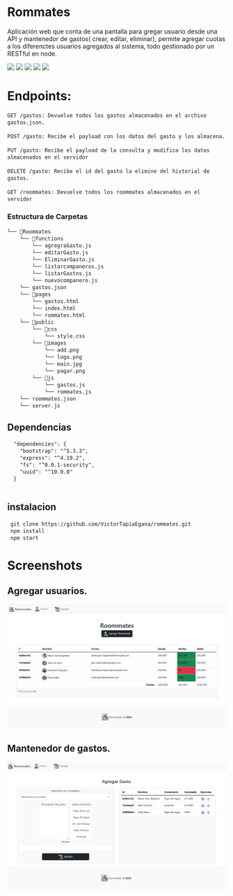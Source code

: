 
# Rommates

 Aplicación web que conta de una pantalla para gregar usuario desde una API  y mantenedor  de gastos( crear, editar, eliminar), permite agregar cuotas a los diferenctes usuarios agregados al sistema, todo gestionado por un  RESTful en node. 



![](https://img.shields.io/badge/Node.js-5FA04E.svg?style=for-the-badge&logo=nodedotjs&logoColor=white) ![](https://img.shields.io/badge/Express-000000.svg?style=for-the-badge&logo=Express&logoColor=white) ![](https://img.shields.io/badge/Bootstrap-7952B3.svg?style=for-the-badge&logo=Bootstrap&logoColor=white) ![](https://img.shields.io/badge/JavaScript-F7DF1E.svg?style=for-the-badge&logo=JavaScript&logoColor=black) ![](https://img.shields.io/badge/JSON-000000.svg?style=for-the-badge&logo=JSON&logoColor=white)

# Endpoints:
```
GET /gastos: Devuelve todos los gastos almacenados en el archivo
gastos.json.

POST /gasto: Recibe el payload con los datos del gasto y los almacena.

PUT /gasto: Recibe el payload de la consulta y modifica los datos
almacenados en el servidor

DELETE /gasto: Recibe el id del gasto la elimine del historial de gastos.

GET /roommates: Devuelve todos los roommates almacenados en el servidor

```

### Estructura de Carpetas
```
└── 📁Roommates    
    └── 📁functions
        └── agregraGasto.js
        └── editarGasto.js
        └── EliminarGasto.js
        └── listarcompaneros.js
        └── listarGastos.js
        └── nuevocompanero.js
    └── gastos.json    
    └── 📁pages
        └── gastos.html
        └── index.html
        └── rommates.html
    └── 📁public
        └── 📁css
            └── style.css
        └── 📁images
            └── add.png
            └── logo.png
            └── main.jpg
            └── pagar.png
        └── 📁js
            └── gastos.js
            └── rommates.js    
    └── roommates.json
    └── server.js
```


## Dependencias
```
  "dependencies": {
    "bootstrap": "^5.3.3",
    "express": "^4.19.2",
    "fs": "^0.0.1-security",
    "uuid": "^10.0.0"
  }
  
```

## instalacion

```
 git clone https://github.com/VictorTapiaEgana/rommates.git
 npm install
 npm start
```
# Screenshots
## Agregar usuarios.
![](https://raw.githubusercontent.com/VictorTapiaEgana/rommates/master/github/main.png)

## Mantenedor de gastos.
![](https://raw.githubusercontent.com/VictorTapiaEgana/rommates/master/github/agregar.png)